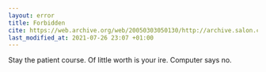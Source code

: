 ```yaml
---
layout: error
title: Forbidden
cite: https://web.archive.org/web/20050303050130/http://archive.salon.com/21st/chal/1998/02/10chal3.html
last_modified_at: 2021-07-26 23:07 +01:00
---
```


Stay the patient course.
Of little worth is your ire.
Computer says no.

